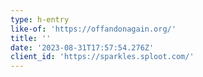 ```yaml
---
type: h-entry
like-of: 'https://offandonagain.org/'
title: ''
date: '2023-08-31T17:57:54.276Z'
client_id: 'https://sparkles.sploot.com/'
---
```


